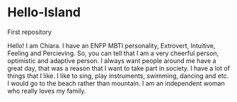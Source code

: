 # Hello-Island
First repository

Hello!
I am Chiara. I have an ENFP MBTI personality, Extrovert, Intuitive, Feeling and Percieving. So, you can tell that I am a very cheerful person, optimistic and adaptive person. I always want people around me have a great day, that was a reason that I want to take part in society.
I have a lot of things that I like. I like to sing, play instruments, swimming, dancing and etc. I would go to the beach rather than mountain. I am an independent woman who really loves my family.

